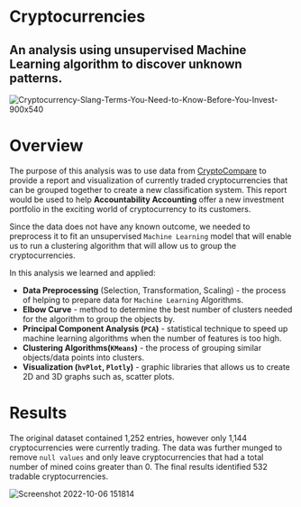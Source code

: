 # Cryptocurrencies
## An analysis using unsupervised Machine Learning algorithm to discover unknown patterns.
![Cryptocurrency-Slang-Terms-You-Need-to-Know-Before-You-Invest-900x540](https://user-images.githubusercontent.com/103727169/194427438-04072e6c-7c21-438c-9a53-c090e617fd2d.jpg)

# Overview
The purpose of this analysis was to use data from [CryptoCompare](https://min-api.cryptocompare.com/data/all/coinlist) to provide a report and visualization of currently traded cryptocurrencies that can be grouped together to create a new classification system. This report would be used to help **Accountability Accounting** offer a new investment portfolio in the exciting world of cryptocurrency to its customers.

Since the data does not have any known outcome, we needed to preprocess it to fit an unsupervised `Machine Learning` model that will enable us to run a clustering algorithm that will allow us to group the cryptocurrencies.

In this analysis we learned and applied:

* **Data Preprocessing** (Selection, Transformation, Scaling) - the process of helping to prepare data for `Machine Learning` Algorithms.
* **Elbow Curve** - method to determine the best number of clusters needed for the algorithm to group the objects by.
* **Principal Component Analysis (`PCA`)** - statistical technique to speed up machine learning algorithms when the number of features is too high.
* **Clustering Algorithms(`KMeans`)** - the process of grouping similar objects/data points into clusters.
* **Visualization (`hvPlot`, `Plotly`)** - graphic libraries that allows us to create 2D and 3D graphs such as, scatter plots.

# Results

The original dataset contained 1,252 entries, however only 1,144 cryptocurrencies were currently trading. The data was further munged to remove `null values` and only leave cryptocurrencies that had a total number of mined coins greater than 0. The final results identified 532 tradable cryptocurrencies.

![Screenshot 2022-10-06 151814](https://user-images.githubusercontent.com/103727169/194429078-10068f27-00b7-420d-848c-68a2314e226f.png)
